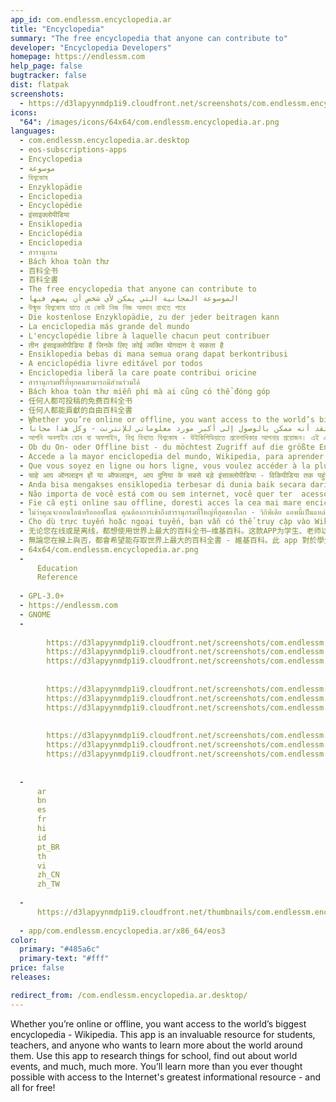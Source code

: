 ```yaml
---
app_id: com.endlessm.encyclopedia.ar
title: "Encyclopedia"
summary: "The free encyclopedia that anyone can contribute to"
developer: "Encyclopedia Developers"
homepage: https://endlessm.com
help_page: false
bugtracker: false
dist: flatpak
screenshots:
  - https://d3lapyynmdp1i9.cloudfront.net/screenshots/com.endlessm.encyclopedia.ar/C/com.endlessm.encyclopedia-screenshot1.jpg
icons:
  "64": /images/icons/64x64/com.endlessm.encyclopedia.ar.png
languages:
  - com.endlessm.encyclopedia.ar.desktop
  - eos-subscriptions-apps
  - Encyclopedia
  - موسوعة
  - বিশ্বকোষ
  - Enzyklopädie
  - Enciclopedia
  - Encyclopédie
  - इंसाइक्लोपीडिया
  - Ensiklopedia
  - Enciclopédia
  - Enciclopedia
  - สารานุกรม
  - Bách khoa toàn thư
  - 百科全书
  - 百科全書
  - The free encyclopedia that anyone can contribute to
  - الموسوعة المجانية التي يمكن لأي شخص أن يسهم فيها
  - উন্মুক্ত বিশ্বকোষ যাতে যে কেউ নিজ নিজ অবদান রাখতে পারে
  - Die kostenlose Enzyklopädie, zu der jeder beitragen kann
  - La enciclopedia más grande del mundo
  - L'encyclopédie libre à laquelle chacun peut contribuer
  - तीन इंसाइक्लोपीडिया हैं जिनके लिए कोई व्यक्ति योगदान दे सकता है
  - Ensiklopedia bebas di mana semua orang dapat berkontribusi
  - A enciclopédia livre editável por todos
  - Enciclopedia liberă la care poate contribui oricine
  - สารานุกรมฟรีที่ทุกคนสามารถมีส่วนร่วมได้
  - Bách khoa toàn thư miễn phí mà ai cũng có thể đóng góp
  - 任何人都可投稿的免费百科全书
  - 任何人都能貢獻的自由百科全書
  - Whether you’re online or offline, you want access to the world’s biggest encyclopedia - Wikipedia. This app is an invaluable resource for students, teachers, and anyone who wants to learn more about the world around them. Use this app to research things for school, find out about world events, and much, much more. You’ll learn more than you ever thought possible with access to the Internet's greatest informational resource - and all for free!
  - سواء كنت متصلاً أو غير متصل بالانترنت، فأنت تريد الوصول إلى أكبر موسوعة في العالم - ويكيبيديا. هذا التطبيق هو مصدر لا يقدر بثمن للطلاب والمعلمين، ولمن يريد معرفة المزيد عن العالم من حوله. استخدم هذا التطبيق للبحث عن أشياء مدرسية، ولمعرفة الأحداث العالمية، وأكثر من هذا بكثير. سوف تتعلم أكثر مما كنت تعتقد أنه ممكن بالوصول إلى أكبر مورد معلوماتي للإنترنت - وكل هذا مجاناً!
  - আপনি অনলাইন হোন বা অফলাইন, বিশ্ব বিখ্যাত বিশ্বকোষ - উইকিপিডিয়াতে প্রবেশাধিকার আপনার প্রয়োজন। এই এ্যাপটি ছাত্র, শিক্ষক নির্বিশেষে সবার জন্যই অমূল্য একটি সংস্থান যারা তাদের চারপাশের পৃথিবীটা সম্পর্কে আরো জ্ঞানার্জন করতে চায়। স্কুলের কাজের গবেষণায়, বিশ্বের বিভিন্ন ঘটনা এবং আরো বহু কিছু সম্পর্কে জানতে এই এ্যাপটি ব্যবহার করুন। ইন্টারনেটের সর্ববৃহৎ তথ্য ভান্ডারে প্রবেশাধিকার পাবার মাধ্যমে আপনি অকল্পনীয় জ্ঞান লাভ করবেন যা আপনি কখনো ধারণাও করতে পারেননি - এবং এই পুরোটাই বিনামূল্যে!
  - Ob du On- oder Offline bist - du möchtest Zugriff auf die größte Enzyklopädie - Wikipedia. Dieses Programm ist eine unschätzbare Quelle für Stunden, Lehrer und jedem der mehr über die Welt um sich erfahren möchte. Verwende dieses Programm um Dinge für die Schule zu recherchieren, etwas über weltweite Ereignisse zu erfahren und vieles mehr. Du wirst mehr lernen als du jemals gedacht hast - alles kostenlos!
  - Accede a la mayor enciclopedia del mundo, Wikipedia, para aprender acerca de casi cualquier tema que te imagines, ¡con o sin conexión al Internet! Este programa es un recurso invaluable para estudiantes, maestros o cualquier persona que quiera aprender. Investiga cosas para tus tareas, aprende sobre eventos mundiales y mucho, mucho más. Sólo busca el tema que quieras y podrás leer artículos relacionados y seguir enlaces a otras páginas o temas relacionados. ¡Podrás aprender más de lo que jamás habías imaginado!
  - Que vous soyez en ligne ou hors ligne, vous voulez accéder à la plus grande encyclopédie du monde — Wikipédia. Cette application est une ressource précieuse pour les étudiants, enseignants, et quiconque veut apprendre plus à propos du monde qui l’entoure. Utilisez cette application pour rechercher des informations pour l’école, apprenez-en davantage sur les événements mondiaux, et beaucoup, beaucoup plus. Vous apprendrez beaucoup plus que vous ne l’auriez imaginé avec cet accès à la meilleure ressource d’information d’internet —, et tout cela gratuitement !
  - चाहे आप ऑनलाइन हों या ऑफलाइन, आप दुनिया के सबसे बड़े इंसाक्लोपीडिया - विकिपीडिया तक पहुंचना चाहते हैं। यह ऐप छात्रों, शिक्षकों, और उन लोगों के लिए बहुमूल्य है जो अपने आसपास की दुनिया के बारे में जानना चाहते हैं। इस ऐप का इस्तेमाल करके स्कूल के लिए तथ्यों पर शोध करें, दुनिया हर की घटनाओं के बारे में जानें, और भी बहुत कुछ करें। इंटरनेट के कमाल के सूचना संसाधन का इस्तेमाल कर जो कि जो कि पूरी तरह फ्री है, आप अपनी कल्पना से ज्यादा सीखेंगे!
  - Anda bisa mengakses ensiklopedia terbesar di dunia baik secara daring atau luring - Wikipedia. Aplikasi ini merupakan sumber informasi tak ternilai bagi siswa, guru, dan semua orang yang ingin mempelajari lebih jauh tentang dunia di sekitar mereka. Gunakan aplikasi ini untuk melakukan penelitian hal-hal untuk tugas sekolah, belajar tentang peristiwa di dunia, dan masih banyak lagi. Anda akan mempelajari lebih dari yang mungkin pernah dibayangkan serta akses ke sumber informasi terbaik di Internet - dan semuanya gratis!
  - Não importa de você está com ou sem internet, você quer ter  acesso ao tesouro do mundo da informação - Wikipédia. Este programa é um recurso valioso para os estudantes, professores e qualquer pessoa que queira aprender mais sobre o mundo em torno deles. Use este programa para pesquisar coisas para a escola, saber mais sobre os eventos mundiais, e muito, muito mais. Você vai aprender mais do que você jamais imaginou ser possível com o acesso à maior fonte de informações da Internet - e tudo de graça!
  - Fie că ești online sau offline, doresti acces la cea mai mare enciclopedie din lume - Wikipedia. Aceasta aplicatie este o resursa de nepretuit pentru studenți, profesori și oricine care vrea să afle mai multe despre lumea din jurul lor. Utilizați această aplicație pentru a cerceta lucrurile pentru școală, pentru a afla despre evenimentele din lume, și multe altele. Vei afla mai mult decât ai gândit vreodată posibil, cu acces la cea mai mare resursă informațională Internetului - și toate gratis!
  - ไม่ว่าคุณจะออนไลน์หรือออฟไลน์ คุณต้องการเข้าถึงสารานุกรมที่ใหญ่ที่สุดของโลก - วิกิพีเดีย แอพนี้เป็นแหล่งที่มีประโยชน์สำหรับนักเรียน ครูอาจารย์และทุกคนที่ต้องการเรียนรู้เพิ่มเติมเกี่ยวกับโลกรอบตัวเขา ใช้แอพนี้เพื่อการวิจัยสิ่งต่างๆสำหรับโรงเรียน หาข้อมูลเกี่ยวกับเหตุการณ์ในโลกและอื่น ๆ อีกมากมาย คุณจะได้เรียนรู้มากขึ้นกว่าที่คุณเคยคิดว่าจะเป็นไปได้จริง ด้วยการเข้าถึงแหล่งในการให้ข้อมูลที่ใหญ่ที่สุดของอินเทอร์เน็ต - และทั้งหมดนี้ฟรี!
  - Cho dù trực tuyến hoặc ngoại tuyến, bạn vẫn có thể truy cập vào Wikipedia, bách khoa toàn thư lớn nhất thế giới. Ứng dụng này là nguồn tài nguyên vô giá cho sinh viên, giáo viên và bất kỳ ai muốn tìm hiểu nhiều hơn về thế giới chung quanh. Sử dụng ứng dụng này để tìm kiếm mọi điều khi học tập, tìm hiểu về những sự kiện của thế giới và còn nhiều, nhiều hơn thế nữa. Bạn sẽ biết nhiều thứ hơn là bạn tưởng nhờ truy cập vào tài nguyên thông tin lớn nhất Internet - và tất cả đều miễn phí!
  - 无论您在线或是离线，都想使用世界上最大的百科全书—维基百科。这款APP为学生、老师以及任何希望更多地了解周边世界的人提供了宝贵的资源。使用这款APP可以在学校做研究，并发现世界上发生的大事，诸如此类还有很多作用。借助互联网最大信息资源，您从未想过自己将了解如此多的信息—所有信息是免费的！
  - 無論您在線上與否，都會希望能存取世界上最大的百科全書 - 維基百科。此 app 對於學生、老師及任何想更加了解週遭世界的人都是無價的珍貴資源，可用這款 app 研究學校事物、了解世界大事，以及更多更多用途。從這個網路上最大的資源來源能夠學習到的事物比您想得還多 - 而且完全免費！
  - 64x64/com.endlessm.encyclopedia.ar.png
  - 
      Education
      Reference
    
  - GPL-3.0+
  - https://endlessm.com
  - GNOME
  - 
      
        https://d3lapyynmdp1i9.cloudfront.net/screenshots/com.endlessm.encyclopedia.ar/C/com.endlessm.encyclopedia-screenshot1.jpg
        https://d3lapyynmdp1i9.cloudfront.net/screenshots/com.endlessm.encyclopedia.ar/pt/com.endlessm.encyclopedia-screenshot1.jpg
        https://d3lapyynmdp1i9.cloudfront.net/screenshots/com.endlessm.encyclopedia.ar/es/com.endlessm.encyclopedia-screenshot1.jpg
      
      
        https://d3lapyynmdp1i9.cloudfront.net/screenshots/com.endlessm.encyclopedia.ar/C/com.endlessm.encyclopedia-screenshot2.jpg
        https://d3lapyynmdp1i9.cloudfront.net/screenshots/com.endlessm.encyclopedia.ar/pt/com.endlessm.encyclopedia-screenshot2.jpg
        https://d3lapyynmdp1i9.cloudfront.net/screenshots/com.endlessm.encyclopedia.ar/es/com.endlessm.encyclopedia-screenshot2.jpg
      
      
        https://d3lapyynmdp1i9.cloudfront.net/screenshots/com.endlessm.encyclopedia.ar/C/com.endlessm.encyclopedia-screenshot3.jpg
        https://d3lapyynmdp1i9.cloudfront.net/screenshots/com.endlessm.encyclopedia.ar/pt/com.endlessm.encyclopedia-screenshot3.jpg
        https://d3lapyynmdp1i9.cloudfront.net/screenshots/com.endlessm.encyclopedia.ar/es/com.endlessm.encyclopedia-screenshot3.jpg
      
    
  - 
      ar
      bn
      es
      fr
      hi
      id
      pt_BR
      th
      vi
      zh_CN
      zh_TW
    
  - 
      https://d3lapyynmdp1i9.cloudfront.net/thumbnails/com.endlessm.encyclopedia.ar/com.endlessm.encyclopedia-thumb.jpg
    
  - app/com.endlessm.encyclopedia.ar/x86_64/eos3
color:
  primary: "#485a6c"
  primary-text: "#fff"
price: false
releases:

redirect_from: /com.endlessm.encyclopedia.ar.desktop/
---
```


<p>Whether you’re online or offline, you want access to the world’s biggest encyclopedia - Wikipedia. This app is an invaluable resource for students, teachers, and anyone who wants to learn more about the world around them. Use this app to research things for school, find out about world events, and much, much more. You’ll learn more than you ever thought possible with access to the Internet's greatest informational resource - and all for free!</p>